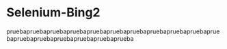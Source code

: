 # Selenium-Bing2

pruebapruebapruebapruebapruebapruebapruebapruebapruebapruebapruebapruebapruebapruebapruebapruebaprueba